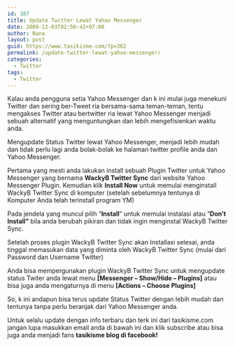 ```yaml
---
id: 387
title: Update Twitter Lewat Yahoo Messenger
date: 2009-12-03T02:50:42+07:00
author: Nana
layout: post
guid: https://www.tasikisme.com/?p=362
permalink: /update-twitter-lewat-yahoo-messenger/
categories:
  - Twitter
tags:
  - Twitter
---
```

<div >
  <p>
    Kalau anda pengguna setia Yahoo Messenger dan k ini mulai juga menekuni Twitter dan sering ber-Tweet ria bersama-sama teman-teman, tentu mengakses Twitter atau bertwitter ria lewat Yahoo Messenger menjadi sebuah alternatif yang menguntungkan dan lebih mengefisienkan waktu anda.
  </p>
  
  <p>
    Mengupdate Status Twitter lewat Yahoo Messenger, menjadi lebih mudah dan tidak perlu lagi anda bolak-bolak ke halaman twitter profile anda dan Yahoo Messenger.
  </p>
  
  <p>
    Pertama yang mesti anda lakukan install sebuah Plugin Twitter untuk Yahoo Messenger yang bernama <strong>WackyB Twitter Sync</strong> dari website Yahoo Messenger Plugin. Kemudian klik <strong>Install Now</strong> untuk memulai menginstall WackyB Twitter Sync di komputer (setelah sebelumnya tentunya di Komputer Anda telah terinstall program YM)
  </p>
  
  <p>
    Pada jendela yang muncul pilih “<strong>Install</strong>” untuk memulai instalasi atau “<strong>Don’t Install”</strong> bila anda berubah pikiran dan tidak ingin menginstal WackyB Twitter Sync.
  </p>
  
  <p>
    Setelah proses plugin WackyB Twitter Sync akan Installasi selesai, anda tinggal memasukan data yang diminta oleh WackyB Twitter Sync (mulai dari Password dan Username Twitter)
  </p>
  
  <p>
    Anda bisa mempergunakan plugin WackyB Twitter Sync untuk mengupdate status Twiter anda lewat menu <strong>[Messenger – Show/Hide – Plugins]</strong> atau bisa juga anda mengaturnya di menu <strong>[Actions – Choose Plugins] </strong>
  </p>
  
  <p>
    So, k ini andapun bisa terus update Status Twitter dengan lebih mudah dan tentunya tanpa perlu beranjak dari Yahoo Messenger anda.
  </p>
  
  <p>
    Untuk selalu update dengan info terbaru dan terk ini dari tasikisme.com jangan lupa masukkan email anda di bawah ini dan klik subscribe atau bisa juga anda menjadi fans <strong>tasikisme blog di facebook! </strong>
  </p></p>
</div>